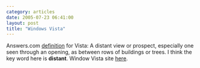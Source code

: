 ```yaml
---
category: articles
date: 2005-07-23 06:41:00
layout: post
title: "Windows Vista"
---
```


Answers.com <a href="http://www.answers.com/vista&r=67">definition</a> for Vista: A distant view or prospect, especially one seen through an opening, as between rows of buildings or trees. I think the key word here is <b>distant</b>. Window Vista site <a href="http://www.microsoft.com/windowsvista/">here</a>.

